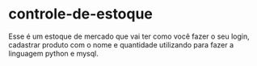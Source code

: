 # controle-de-estoque

Esse é um estoque de mercado que vai ter como você fazer o seu login, cadastrar produto com o nome e quantidade utilizando para fazer a linguagem python e mysql.
